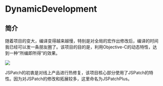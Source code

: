 # DynamicDevelopment

## 简介
随着项目的变大，编译变得越来越慢，特别是对全局的宏作出修改后，编译的时间我已经可以发一条朋友圈了。该项目的目的是，利用Objective-C的动态特性，达到一种“所编即所得”的效果。

![](https://github.com/itenyh/DynamicDevelopment/blob/master/example.gif)

JSPatch的初衷是对线上产品进行热修复，该项目核心部分使用了JSPatch的特性。因为对JSPatch的修改和拓展较多，这里命名为JSPatchPlus。
